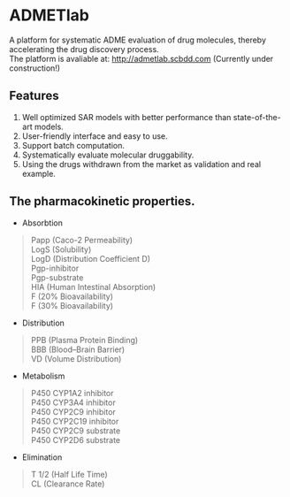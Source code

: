 # ADMETlab
A platform for systematic ADME evaluation of drug molecules, thereby accelerating the drug discovery process.<br>
The platform is avaliable at: http://admetlab.scbdd.com (Currently under construction!)

## Features
1. Well optimized SAR models with better performance than state-of-the-art models.
2. User-friendly interface and easy to use.
3. Support batch computation.
4. Systematically evaluate molecular druggability.
5. Using the drugs withdrawn from the market as validation and real example.

## The pharmacokinetic properties.
* Absorbtion

> Papp (Caco-2 Permeability)<br/>
> LogS (Solubility)<br/>
> LogD (Distribution Coefficient D)<br/>
> Pgp-inhibitor<br/>
> Pgp-substrate<br/>
> HIA (Human Intestinal Absorption)<br/>
> F (20% Bioavailability)<br/>
> F (30% Bioavailability)<br/>

* Distribution

> PPB (Plasma Protein Binding)<br/>
> BBB (Blood–Brain Barrier)<br/>
> VD (Volume Distribution)<br/>

* Metabolism

> P450 CYP1A2 inhibitor<br/>
> P450 CYP3A4 inhibitor<br/>
> P450 CYP2C9 inhibitor<br/>
> P450 CYP2C19 inhibitor<br/>
> P450 CYP2C9 substrate<br/>
> P450 CYP2D6 substrate<br/>

* Elimination

> T 1/2 (Half Life Time)<br/>
> CL (Clearance Rate)<br/>


